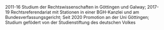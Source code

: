 2011-16 Studium der Rechtswissenschaften in Göttingen und Galway; 2017-19 Rechtsreferendariat mit Stationen in einer BGH-Kanzlei und am Bundesverfassungsgericht; Seit 2020 Promotion an der Uni Göttingen; Studium gefödert von der Studienstiftung des deutschen Volkes
